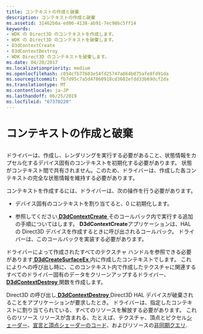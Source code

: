 ```yaml
---
title: コンテキストの作成と破棄
description: コンテキストの作成と破棄
ms.assetid: 31462b0a-ed06-4138-ab91-7ec98bc5ff14
keywords:
- WDK の Direct3D のコンテキストを作成します。
- WDK の Direct3D のコンテキストを破棄します。
- D3dContextCreate
- D3dContextDestroy
- WDK Direct3D のコンテキストを破棄します。
ms.date: 04/20/2017
ms.localizationpriority: medium
ms.openlocfilehash: c054cfb77603e54fd25747a864b075afe8fd91da
ms.sourcegitcommit: fb7d95c7a5d47860918cd3602efdd33b69dcf2da
ms.translationtype: MT
ms.contentlocale: ja-JP
ms.lasthandoff: 06/25/2019
ms.locfileid: "67370220"
---
```

# <a name="creating-and-destroying-a-context"></a>コンテキストの作成と破棄


## <span id="ddk_creating_and_destroying_a_context_gg"></span><span id="DDK_CREATING_AND_DESTROYING_A_CONTEXT_GG"></span>


ドライバーは、作成し、レンダリングを実行する必要があること、状態情報をカプセル化するデバイス固有のコンテキストを初期化する必要があります。 状態がコンテキスト間で共有されません。このため、ドライバーは、作成した各コンテキストの完全な状態情報を維持する必要があります。

コンテキストを作成するには、ドライバーは、次の操作を行う必要があります。

-   デバイス固有のコンテキストを割り当てると、0 に初期化します。

-   参照してください[ **D3dContextCreate** ](https://docs.microsoft.com/windows-hardware/drivers/ddi/content/d3dhal/nc-d3dhal-lpd3dhal_contextcreatecb)そのコールバック内で実行する追加の手順についてはします。 **D3dContextCreate**アプリケーションは、HAL の Direct3D デバイスを作成するときに呼び出されるコールバック。 ドライバーは、このコールバックを実装する必要があります。

ドライバーによって作成されたすべてのテクスチャ ハンドルを参照できる必要があります[ **D3dCreateSurfaceEx** ](https://docs.microsoft.com/windows/desktop/api/ddrawint/nc-ddrawint-pdd_createsurfaceex)内に作成したコンテキストでします。 これによりへの呼び出し時に、このコンテキスト内で作成したテクスチャに関連するすべてのドライバー固有のデータをクリーンアップするドライバー、 [ **D3dContextDestroy** ](https://docs.microsoft.com/windows-hardware/drivers/ddi/content/d3dhal/nc-d3dhal-lpd3dhal_contextdestroycb)関数を作成します。

Direct3D の呼び出し[ **D3dContextDestroy** ](https://docs.microsoft.com/windows-hardware/drivers/ddi/content/d3dhal/nc-d3dhal-lpd3dhal_contextdestroycb) Direct3D HAL デバイスが破棄されることをアプリケーションが要求したとき。 ドライバーは、指定したコンテキストに割り当てられている、すべてのリソースを解放する必要があります。 これらのリソース リソースが含まれる、たとえば、テクスチャ、頂点とピクセル[シェーダー](direct3d-shaders.md)、[宣言と頂点シェーダーのコード](separating-declarations-and-code-for-vertex-shaders.md)、およびリソースの[非同期クエリ](supporting-asynchronous-query-operations.md).

 

 





